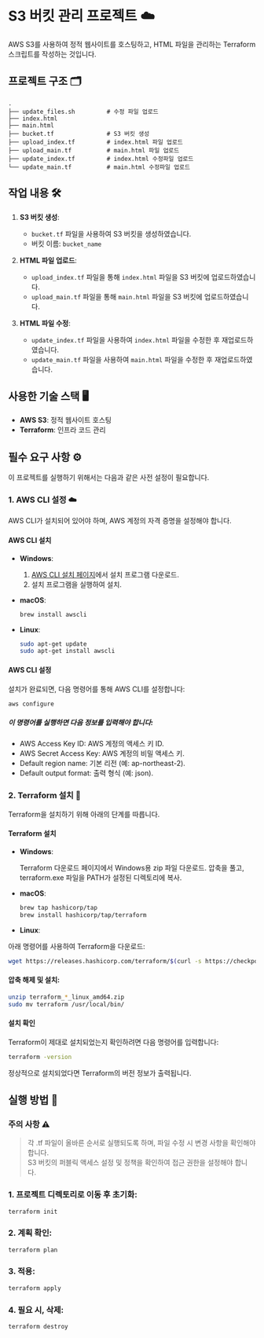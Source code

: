 # S3 버킷 관리 프로젝트 ☁️

AWS S3를 사용하여 정적 웹사이트를 호스팅하고, HTML 파일을 관리하는 Terraform 스크립트를 작성하는 것입니다.

## 프로젝트 구조 🗂️
```
.
├── update_files.sh         # 수정 파일 업로드
├── index.html
├── main.html
├── bucket.tf               # S3 버킷 생성
├── upload_index.tf         # index.html 파일 업로드
├── upload_main.tf          # main.html 파일 업로드
├── update_index.tf         # index.html 수정파일 업로드
└── update_main.tf          # main.html 수정파일 업로드

```

## 작업 내용 🛠️

1. **S3 버킷 생성**: 
   - `bucket.tf` 파일을 사용하여 S3 버킷을 생성하였습니다.
   - 버킷 이름: `bucket_name`

2. **HTML 파일 업로드**: 
   - `upload_index.tf` 파일을 통해 `index.html` 파일을 S3 버킷에 업로드하였습니다.
   - `upload_main.tf` 파일을 통해 `main.html` 파일을 S3 버킷에 업로드하였습니다.

3. **HTML 파일 수정**: 
   - `update_index.tf` 파일을 사용하여 `index.html` 파일을 수정한 후 재업로드하였습니다.
   - `update_main.tf` 파일을 사용하여 `main.html` 파일을 수정한 후 재업로드하였습니다.

## 사용한 기술 스택 🖥️
- **AWS S3**: 정적 웹사이트 호스팅
- **Terraform**: 인프라 코드 관리


## 필수 요구 사항 ⚙️

이 프로젝트를 실행하기 위해서는 다음과 같은 사전 설정이 필요합니다.

### 1. AWS CLI 설정 ☁️

AWS CLI가 설치되어 있어야 하며, AWS 계정의 자격 증명을 설정해야 합니다.

#### AWS CLI 설치
- **Windows**:
  1. [AWS CLI 설치 페이지](https://docs.aws.amazon.com/cli/latest/userguide/install-cliv2-windows.html)에서 설치 프로그램 다운로드.
  2. 설치 프로그램을 실행하여 설치.

- **macOS**:
  ```bash
  brew install awscli
  ```
- **Linux**:
   ```bash
   sudo apt-get update
   sudo apt-get install awscli
   ```

#### AWS CLI 설정
설치가 완료되면, 다음 명령어를 통해 AWS CLI를 설정합니다:
   ```bash
   aws configure
   ```

##### 이 명령어를 실행하면 다음 정보를 입력해야 합니다:
- AWS Access Key ID: AWS 계정의 액세스 키 ID.
- AWS Secret Access Key: AWS 계정의 비밀 액세스 키.
- Default region name: 기본 리전 (예: ap-northeast-2).
- Default output format: 출력 형식 (예: json).

### 2. Terraform 설치 🚀

Terraform을 설치하기 위해 아래의 단계를 따릅니다.

#### Terraform 설치
- **Windows**:

   Terraform 다운로드 페이지에서 Windows용 zip 파일 다운로드.
   압축을 풀고, terraform.exe 파일을 PATH가 설정된 디렉토리에 복사.

- **macOS**:

   ```bash
   brew tap hashicorp/tap
   brew install hashicorp/tap/terraform
   ```
- **Linux**:

아래 명령어를 사용하여 Terraform을 다운로드:

   ```bash
   wget https://releases.hashicorp.com/terraform/$(curl -s https://checkpoint-api.hashicorp.com/v1/check/terraform | jq -r .current_version)/terraform_$(curl -s https://checkpoint-api.hashicorp.com/v1/check/terraform | jq -r .current_version)_linux_amd64.zip
   ```

#### 압축 해제 및 설치:
   ```bash
   unzip terraform_*_linux_amd64.zip
   sudo mv terraform /usr/local/bin/
   ```
#### 설치 확인
Terraform이 제대로 설치되었는지 확인하려면 다음 명령어를 입력합니다:

   ```bash
   terraform -version
   ```
정상적으로 설치되었다면 Terraform의 버전 정보가 출력됩니다.




## 실행 방법 🚀

### 주의 사항 ⚠️
> 각 .tf 파일이 올바른 순서로 실행되도록 하며, 파일 수정 시 변경 사항을 확인해야 합니다. <br>
> S3 버킷의 퍼블릭 액세스 설정 및 정책을 확인하여 접근 권한을 설정해야 합니다.

### 1. 프로젝트 디렉토리로 이동 후 초기화:
```bash
terraform init
```
### 2. 계획 확인:
```bash
terraform plan
```
### 3. 적용:
```bash
terraform apply
```
### 4. 필요 시, 삭제:
```bash
terraform destroy
```


